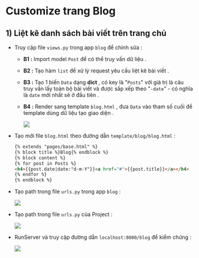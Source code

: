 # Customize trang Blog
## **1) Liệt kê danh sách bài viết trên trang chủ**
- Truy cập file `views.py` trong app `blog` để chỉnh sửa :
    - **B1 :** Import model `Post` để có thể truy vấn dữ liệu .
    - **B2 :** Tạo hàm `list` để xử lý request yêu cầu liệt kê bài viết .
    - **B3 :** Tạo 1 biến `Data` dạng **dict** , có key là "`Posts`" với giá trị là câu truy vấn lấy toàn bộ bài viết và được sắp xếp theo "`-date`" - có nghĩa là `date` mới nhất sẽ ở đầu tiên .
    - **B4 :** Render sang template `blog.html` , đưa `Data` vào tham số cuối để template dùng dữ liệu tạo giao diện .
        
        <img src=https://i.imgur.com/VRf4MV6.png>

- Tạo mới file `blog.html` theo đường dẫn `template/blog/blog.html` :
    ```html
    {% extends "pages/base.html" %}
    {% block title %}Blog{% endblock %}
    {% block content %}
    {% for post in Posts %}
    <h4>{{post.date|date:"d-m-Y"}}<a href="#">{{post.title}}</a></h4>
    {% endfor %}
    {% endblock %}
    ```
- Tạo path trong file `urls.py` trong app `blog` :
    
    <img src=https://i.imgur.com/HctdEWL.png>

- Tạo path trong file `urls.py` của Project :

    <img src=https://i.imgur.com/pGCysFN.png>

- RunServer và truy cập đường dẫn `localhost:8000/blog` để kiểm chứng :

    <img src=https://i.imgur.com/Rze8DC1.png>
